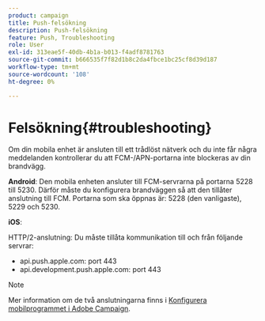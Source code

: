 ```yaml
---
product: campaign
title: Push-felsökning
description: Push-felsökning
feature: Push, Troubleshooting
role: User
exl-id: 313eae5f-40db-4b1a-b013-f4adf8781763
source-git-commit: b666535f7f82d1b8c2da4fbce1bc25cf8d39d187
workflow-type: tm+mt
source-wordcount: '108'
ht-degree: 0%

---
```


# Felsökning{#troubleshooting}

Om din mobila enhet är ansluten till ett trådlöst nätverk och du inte får några meddelanden kontrollerar du att FCM-/APN-portarna inte blockeras av din brandvägg.

**Android**: Den mobila enheten ansluter till FCM-servrarna på portarna 5228 till 5230. Därför måste du konfigurera brandväggen så att den tillåter anslutning till FCM. Portarna som ska öppnas är: 5228 (den vanligaste), 5229 och 5230.

**iOS**:

HTTP/2-anslutning: Du måste tillåta kommunikation till och från följande servrar:

* api.push.apple.com: port 443
* api.development.push.apple.com: port 443

>[!NOTE]
>
>Mer information om de två anslutningarna finns i [Konfigurera mobilprogrammet i Adobe Campaign](configuring-the-mobile-application.md).
